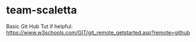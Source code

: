 # team-scaletta
Basic Git Hub Tut if helpful: https://www.w3schools.com/GIT/git_remote_getstarted.asp?remote=github
